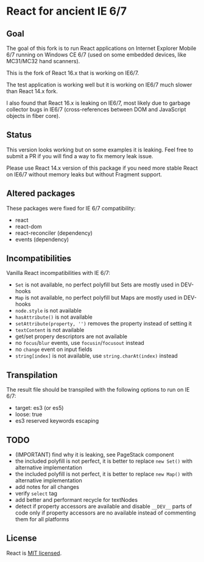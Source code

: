# React for ancient IE 6/7

## Goal

The goal of this fork is to run React applications on Internet Explorer Mobile 6/7 running
on Windows CE 6/7 (used on some embedded devices, like MC31/MC32 hand scanners).

This is the fork of React 16.x that is working on IE6/7.

The test application is working well but it is working on IE6/7 much slower than React 14.x fork.

I also found that React 16.x is leaking on IE6/7, most likely due to garbage collector bugs
in IE6/7 (cross-references between DOM and JavaScript objects in fiber core).

## Status

This version looks working but on some examples it is leaking. Feel free to submit a PR if you will
find a way to fix memory leak issue.

Please use React 14.x version of this package if you need more stable React on IE6/7 without memory
leaks but without Fragment support.

## Altered packages

These packages were fixed for IE 6/7 compatibility:

- react
- react-dom
- react-reconciler (dependency)
- events (dependency)

## Incompatibilities

Vanilla React incompatibilities with IE 6/7:

- `Set` is not available, no perfect polyfill but Sets are mostly used in DEV-hooks
- `Map` is not available, no perfect polyfill but Maps are mostly used in DEV-hooks
- `node.style` is not available
- `hasAttribute()` is not available
- `setAttribute(property, '')` removes the property instead of setting it
- `textContent` is not available
- get/set propery descriptors are not available
- no `focus`/`blur` events, use `focusin`/`focusout` instead
- no `change`  event on input fields
- `string[index]` is not available, use `string.charAt(index)` instead

## Transpilation

The result file should be transpiled with the following options to run on IE 6/7:

- target: es3 (or es5)
- loose: true
- es3 reserved keywords escaping

## TODO

- (IMPORTANT) find why it is leaking, see PageStack component
- the included polyfill is not perfect, it is better to replace `new Set()` with alternative implementation
- the included polyfill is not perfect, it is better to replace `new Map()` with alternative implementation
- add notes for all changes
- verify `select` tag
- add better and performant recycle for textNodes
- detect if property accessors are available and disable `__DEV__` parts of code only if property
  accessors are no available instead of commenting them for all platforms

## License

React is [MIT licensed](./LICENSE).
